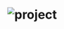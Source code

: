 # ![project](https://user-images.githubusercontent.com/100958604/189554732-d3253c44-c672-47c0-8162-fab33298c3a6.PNG)
